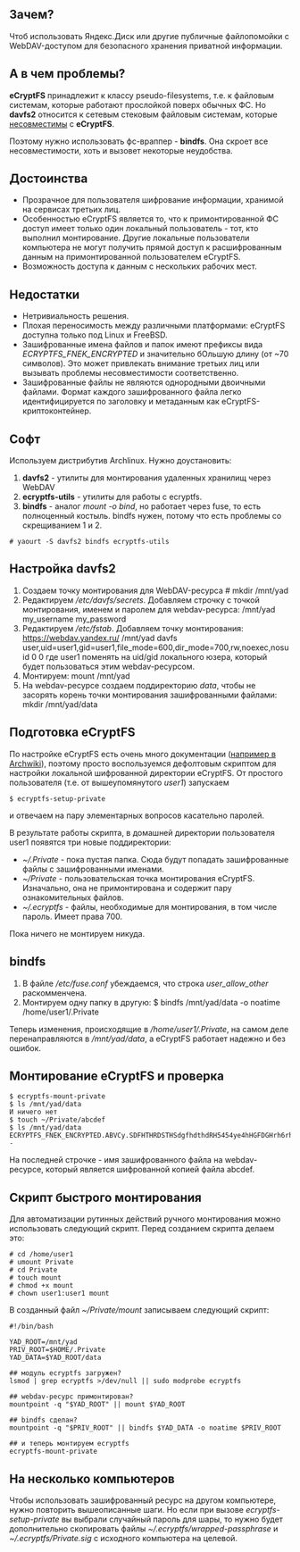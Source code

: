 ## Зачем?

Чтоб использовать Яндекс.Диск или другие публичные файлопомойки с
WebDAV-доступом для безопасного хранения приватной информации.

## А в чем проблемы?

**eCryptFS** принадлежит к классу pseudo-filesystems, т.е. к файловым
системам, которые работают прослойкой поверх обычных ФС. Но
**davfs2** относится к сетевым стековым файловым системам, которые
[несовместимы](https://bugs.launchpad.net/ecryptfs/+bug/277578) с
**eCryptFS**.

Поэтому нужно использовать фс-враппер - **bindfs**. Она скроет все
несовместимости, хоть и вызовет некоторые неудобства.

## Достоинства

  - Прозрачное для пользователя шифрование информации, хранимой на
    сервисах третьих лиц.
  - Особенностью eCryptFS является то, что к примонтированной ФС доступ
    имеет только один локальный пользователь - тот, кто выполнил
    монтирование. Другие локальные пользователи компьютера не
    могут получить прямой доступ к расшифрованным данным на
    примонтированной пользователем eCryptFS.
  - Возможность доступа к данным с нескольких рабочих мест.

## Недостатки

  - Нетривиальность решения.
  - Плохая переносимость между различными платформами: eCryptFS доступна
    только под Linux и FreeBSD.
  - Зашифрованные имена файлов и папок имеют префиксы вида
    *ECRYPTFS\_FNEK\_ENCRYPTED* и значительно бОльшую длину (от \~70
    символов). Это может привлекать внимание третьих лиц или
    вызывать проблемы несовместимости соответственно.
  - Зашифрованные файлы не являются однородными двоичными файлами.
    Формат каждого зашифрованного файла легко идентифицируется по
    заголовку и метаданным как eCryptFS-криптоконтейнер.

## Софт

Используем дистрибутив Archlinux. Нужно доустановить:

1.  **davfs2** - утилиты для монтирования удаленных хранилищ через
    WebDAV
2.  **ecryptfs-utils** - утилиты для работы с ecryptfs.
3.  **bindfs** - аналог *mount -o bind*, но работает через fuse, то есть
    полноценный костыль. bindfs нужен, потому что есть проблемы со
    скрещиванием 1 и 2.

<!-- end list -->

    # yaourt -S davfs2 bindfs ecryptfs-utils

## Настройка davfs2

1.  Создаем точку монтирования для WebDAV-ресурса
        # mkdir /mnt/yad
2.  Редактируем */etc/davfs/secrets*. Добавляем строчку с точкой
    монтирования, именем и паролем для webdav-ресурса:
        /mnt/yad  my_username  my_password
3.  Редактируем */etc/fstab*. Добавляем точку монтирования:
        https://webdav.yandex.ru/  /mnt/yad  davfs user,uid=user1,gid=user1,file_mode=600,dir_mode=700,rw,noexec,nosuid 0 0
    где user1 поменять на uid/gid локального юзера, который будет
    пользоваться этим webdav-ресурсом.
4.  Монтируем:
        mount /mnt/yad
5.  На webdav-ресурсе создаем поддиректорию *data*, чтобы не засорять
    корень точки монтирования зашифрованными файлами:
        mkdir /mnt/yad/data

## Подготовка eCryptFS

По настройке eCryptFS есть очень много документации ([например в
Archwiki](https://wiki.archlinux.org/index.php?title=System_Encryption_with_eCryptfs&oldid=202100)),
поэтому просто воспользуемся дефолтовым скриптом для настройки локальной
шифрованной директории eCryptFS. От простого пользователя (т.е. от
вышеупомянутого *user1*) запускаем

    $ ecryptfs-setup-private

и отвечаем на пару элементарных вопросов касательно паролей.

В результате работы скрипта, в домашней директории пользователя user1
появятся три новые поддиректории:

  - *\~/.Private* - пока пустая папка. Сюда будут попадать зашифрованные
    файлы с зашифрованными именами.
  - *\~/Private* - пользовательская точка монтирования eCryptFS.
    Изначально, она не примонтирована и содержит пару
    ознакомительных файлов.
  - *\~/.ecryptfs* - файлы, необходимые для монтирования, в том числе
    пароль. Имеет права 700.

Пока ничего не монтируем никуда.

## bindfs

1.  В файле */etc/fuse.conf* убеждаемся, что строка *user\_allow\_other*
    раскомменчена.
2.  Монтируем одну папку в другую:
        $ bindfs /mnt/yad/data -o noatime /home/user1/.Private

Теперь изменения, происходящие в */home/user1/.Private*, на самом деле
перенаправляются в */mnt/yad/data*, а eCryptFS работает надежно и без
ошибок.

## Монтирование eCryptFS и проверка

    $ ecryptfs-mount-private
    $ ls /mnt/yad/data
    И ничего нет
    $ touch ~/Private/abcdef
    $ ls /mnt/yad/data
    ECRYPTFS_FNEK_ENCRYPTED.ABVCy.SDFHTHRDSTHSdgfhdthdRH5454ye4hHGFDGHrh6rhedrhdRTh46--

На последней строчке - имя зашифрованного файла на webdav-ресурсе,
который является шифрованной копией файла abcdef.

## Скрипт быстрого монтирования

Для автоматизации рутинных действий ручного монтирования можно
использовать следующий скрипт. Перед созданием скрипта делаем
это:

    # cd /home/user1
    # umount Private
    # cd Private
    # touch mount
    # chmod +x mount
    # chown user1:user1 mount

В созданный файл *\~/Private/mount* записываем следующий скрипт:

    #!/bin/bash
    
    YAD_ROOT=/mnt/yad
    PRIV_ROOT=$HOME/.Private
    YAD_DATA=$YAD_ROOT/data
    
    ## модуль ecryptfs загружен?
    lsmod | grep ecryptfs >/dev/null || sudo modprobe ecryptfs
    
    ## webdav-ресурс примонтирован?
    mountpoint -q "$YAD_ROOT" || mount $YAD_ROOT
    
    ## bindfs сделан?
    mountpoint -q "$PRIV_ROOT" || bindfs $YAD_DATA -o noatime $PRIV_ROOT
    
    ## и теперь монтируем ecryptfs
    ecryptfs-mount-private

## На несколько компьютеров

Чтобы использовать зашифрованный ресурс на другом компьютере, нужно
повторить вышеописанные шаги. Но если при вызове
*ecryptfs-setup-private* вы выбрали случайный пароль для шары, то нужно
будет дополнительно скопировать файлы *\~/.ecryptfs/wrapped-passphrase*
и *\~/.ecryptfs/Private.sig* с исходного компьютера на целевой.
